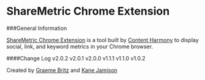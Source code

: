 # ShareMetric Chrome Extension

###General Information

[ShareMetric Chrome Extension](http://www.contentharmony.com/tools/sharemetric) is a tool built by [Content Harmony](http://www.contentharmony.com) to display social, link, and keyword metrics in your Chrome browser.

####Change Log
v2.0.2
v2.0.1
v2.0.0
v1.1.1
v1.1.0
v1.0.2


Created by [Graeme Britz](http://graemebritz.com) and [Kane Jamison](http://kanejamison.com)